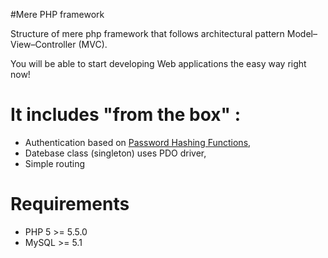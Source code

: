 #Mere PHP framework

Structure of mere php framework that follows architectural pattern Model–View–Controller (MVC).

You will be able to start developing Web applications the easy way right now!

# It includes "from the box" :

* Authentication based on [Password Hashing Functions](http://php.net/manual/en/ref.password.php),
* Datebase class (singleton) uses PDO driver,
* Simple routing

# Requirements
-   PHP 5 >= 5.5.0
-   MySQL >= 5.1
